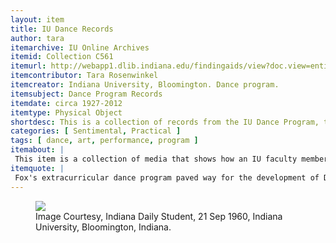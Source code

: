 ```yaml
---
layout: item
title: IU Dance Records
author: tara
itemarchive: IU Online Archives
itemid: Collection C561
itemurl: http://webapp1.dlib.indiana.edu/findingaids/view?doc.view=entire_text&docId=InU-Ar-VAD4124
itemcontributor: Tara Rosenwinkel
itemcreator: Indiana University, Bloomington. Dance program.
itemsubject: Dance Program Records
itemdate: circa 1927-2012
itemtype: Physical Object
shortdesc: This is a collection of records from the IU Dance Program, the earliest dating back to 1927.  These records are composed of newspaper clippings, program booklets, photographs, and other forms of media that are related.
categories: [ Sentimental, Practical ]
tags: [ dance, art, performance, program ]
itemabout: |
 This item is a collection of media that shows how an IU faculty member, Jane Fox, created the Contemporary Dance Program to promote women's fitness. Participants learned to use the movements of dance to portray emotions.
itemquote: |
 Fox's extracurricular dance program paved way for the development of Dance as a respected major and minor field at Indiana University.
---
```


<figure>
  <img src="https://blogs.libraries.indiana.edu/iubarchives/files/2015/03/workshop-large.jpg"/>
  <figcaption>Image Courtesy, Indiana Daily Student, 21 Sep 1960, Indiana University, Bloomington, Indiana.
</figure>
